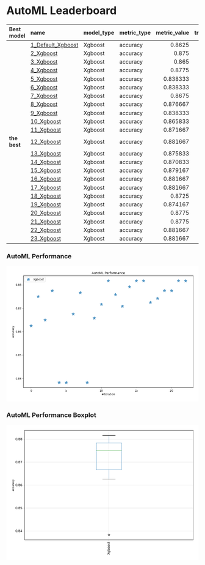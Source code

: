 # AutoML Leaderboard

| Best model   | name                                             | model_type   | metric_type   |   metric_value |   train_time |
|:-------------|:-------------------------------------------------|:-------------|:--------------|---------------:|-------------:|
|              | [1_Default_Xgboost](1_Default_Xgboost/README.md) | Xgboost      | accuracy      |       0.8625   |        11.18 |
|              | [2_Xgboost](2_Xgboost/README.md)                 | Xgboost      | accuracy      |       0.875    |         5.33 |
|              | [3_Xgboost](3_Xgboost/README.md)                 | Xgboost      | accuracy      |       0.865    |         5.17 |
|              | [4_Xgboost](4_Xgboost/README.md)                 | Xgboost      | accuracy      |       0.8775   |         5.46 |
|              | [5_Xgboost](5_Xgboost/README.md)                 | Xgboost      | accuracy      |       0.838333 |         4.28 |
|              | [6_Xgboost](6_Xgboost/README.md)                 | Xgboost      | accuracy      |       0.838333 |         4.5  |
|              | [7_Xgboost](7_Xgboost/README.md)                 | Xgboost      | accuracy      |       0.8675   |         5.36 |
|              | [8_Xgboost](8_Xgboost/README.md)                 | Xgboost      | accuracy      |       0.876667 |         5.66 |
|              | [9_Xgboost](9_Xgboost/README.md)                 | Xgboost      | accuracy      |       0.838333 |         4.8  |
|              | [10_Xgboost](10_Xgboost/README.md)               | Xgboost      | accuracy      |       0.865833 |         6.04 |
|              | [11_Xgboost](11_Xgboost/README.md)               | Xgboost      | accuracy      |       0.871667 |         6.07 |
| **the best** | [12_Xgboost](12_Xgboost/README.md)               | Xgboost      | accuracy      |       0.881667 |         6.15 |
|              | [13_Xgboost](13_Xgboost/README.md)               | Xgboost      | accuracy      |       0.875833 |         5.83 |
|              | [14_Xgboost](14_Xgboost/README.md)               | Xgboost      | accuracy      |       0.870833 |         6    |
|              | [15_Xgboost](15_Xgboost/README.md)               | Xgboost      | accuracy      |       0.879167 |         6.21 |
|              | [16_Xgboost](16_Xgboost/README.md)               | Xgboost      | accuracy      |       0.881667 |         6.06 |
|              | [17_Xgboost](17_Xgboost/README.md)               | Xgboost      | accuracy      |       0.881667 |         6.07 |
|              | [18_Xgboost](18_Xgboost/README.md)               | Xgboost      | accuracy      |       0.8725   |         5.95 |
|              | [19_Xgboost](19_Xgboost/README.md)               | Xgboost      | accuracy      |       0.874167 |         5.99 |
|              | [20_Xgboost](20_Xgboost/README.md)               | Xgboost      | accuracy      |       0.8775   |         6.62 |
|              | [21_Xgboost](21_Xgboost/README.md)               | Xgboost      | accuracy      |       0.8775   |         6.62 |
|              | [22_Xgboost](22_Xgboost/README.md)               | Xgboost      | accuracy      |       0.881667 |         6.67 |
|              | [23_Xgboost](23_Xgboost/README.md)               | Xgboost      | accuracy      |       0.881667 |         6.59 |

### AutoML Performance
![AutoML Performance](ldb_performance.png)

### AutoML Performance Boxplot
![AutoML Performance Boxplot](ldb_performance_boxplot.png)